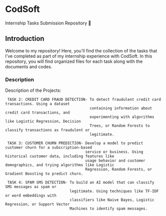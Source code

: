 # CodSoft

Internship Tasks Submission Repository 📁

## Introduction

Welcome to my repository! 
Here, you'll find the collection of the tasks that I've completed as part of my internship experience with CodSoft.
In this repository, you will find organized files for each task along with the documents and codes.

### Description
Description of the Projects:
     
     TASK 2: CREDIT CARD FRAUD DETECTION- To detect fraudulent credit card transactions. Using a dataset 
                                          containing information about credit card transactions, and 
                                          experimenting with algorithms like Logistic Regression, Decision 
                                          Trees, or Random Forests to classify transactions as fraudulent or 
                                          legitimate.

     TASK 3: CUSTOMER CHURN PREDICTION- Develop a model to predict customer churn for a subscription-based 
                                        service or business. Using historical customer data, including features like 
                                        usage behavior and customer demographics, and trying algorithms like Logistic 
                                        Regression, Random Forests, or Gradient Boosting to predict churn.

     TASK 4: SPAM SMS DETECTION- To build an AI model that can classify SMS messages as spam or
                                 legitimate. Using techniques like TF-IDF or word embeddings with
                                 classifiers like Naive Bayes, Logistic Regression, or Support Vector
                                 Machines to identify spam messages.
